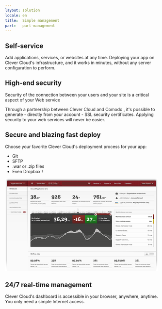 ```yaml
---
layout: solution
locale: en
title:  Simple management
part:   part-management
---
```

<div id="part-self-service">
   <div class="container">
      <h2>Self-service</h2>
      <div class="row">
         <div class="span4">
            <p>
               Add applications, services, or websites at any time. Deploying your app on  Clever Cloud's infrastructure, and it works in minutes, without any server configuration to perform. 
            </p>
         </div>
      </div>
   </div>
</div>
<div id="part-optimum-security">
   <div class="container">
      <h2>High-end security</h2>
      <div class="row">
         <div class="span4">
            <p>
				Security of the connection between your users and your site is a critical aspect of your Web service
			</p>
			<p>Through a partnership between Clever Cloud and Comodo , it's possible to generate - directly from your account - SSL security certificates. Applying security to your web services will never be easier.
            </p>
         </div>
      </div>
   </div>
</div>
<div id="part-easy-use">
   <div class="container">
      <h2>Secure and blazing fast deploy</h2>
      <div class="row">
         <div class="span4">
            <p>
               Choose your favorite Clever Cloud's deployment process for your app:&nbsp;
            </p>
			<ul>
				<li>Git</li>
				<li>SFTP</li>
				<li>.war or .zip files</li>
				<li>Even Dropbox&nbsp;!</li>
			</ul>
         </div>
      </div>
   </div>
</div>
<div id="part-real-time">
   <div class="container">
      <div class="row">
         <div class="span7"><img id="illus-dashboard" src="/img/solution/screen.png" alt="dashboard" /></div>
         <div class="span5">
         <h2>24/7 real-time management</h2>
	         <p>
	            Clever Cloud's dashboard is accessible in your browser, anywhere, anytime. You only need a simple Internet access.
	         </p>
         </div>
      </div>
   </div>
</div>
